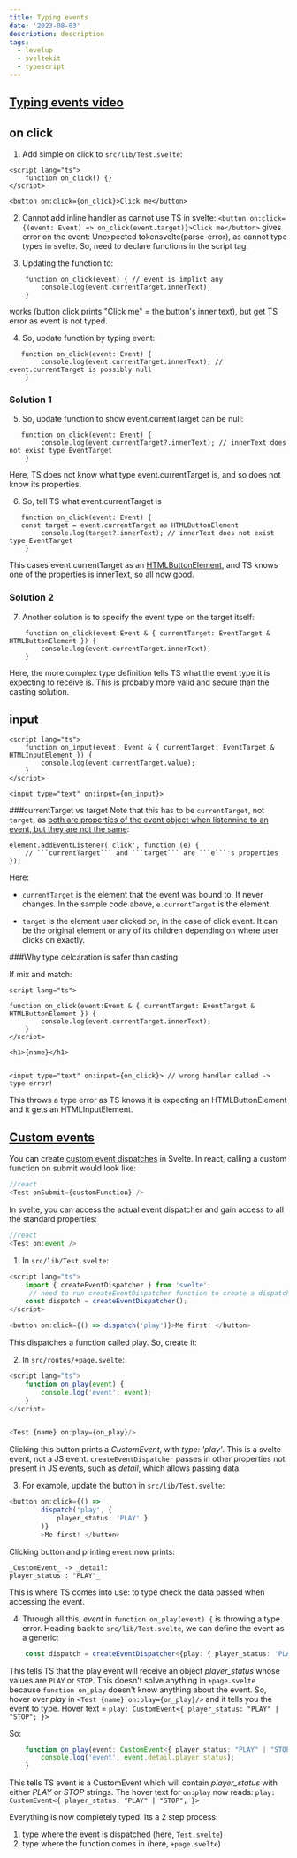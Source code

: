```yaml
---
title: Typing events
date: '2023-08-03'
description: description
tags:
  - levelup
  - sveltekit
  - typescript
---
```

## [Typing events video](https://levelup.video/tutorials/svelte-and-typescript/typing-events)


## on click

1. Add simple on click to ```src/lib/Test.svelte```:

```
<script lang="ts">
    function on_click() {}
</script>

<button on:click={on_click}>Click me</button>
```

2. Cannot add inline handler as cannot use TS in svelte:
```<button on:click={(event: Event) => on_click(event.target)}>Click me</button>``` gives error on the event: Unexpected tokensvelte(parse-error), as cannot type types in svelte. So, need to declare functions in the script tag.

3. Updating the function to:

```
    function on_click(event) { // event is implict any
        console.log(event.currentTarget.innerText);
    }
```
works (button click prints "Click me" = the button's inner text), but get TS error as event is not typed.

4. So, update function by typing event:

```
   function on_click(event: Event) {
        console.log(event.currentTarget.innerText); // event.currentTarget is possibly null
    }
```

### Solution 1

5. So, update function to show event.currentTarget can be null:

```
   function on_click(event: Event) {
        console.log(event.currentTarget?.innerText); // innerText does not exist type EventTarget
    }
```

Here, TS does not know what type event.currentTarget is, and so does not know its properties.

6. So, tell TS what event.currentTarget is

```
   function on_click(event: Event) {
   const target = event.currentTarget as HTMLButtonElement
        console.log(target?.innerText); // innerText does not exist type EventTarget
    }
```

This cases event.currentTarget as an [HTMLButtonElement](https://microsoft.github.io/PowerBI-JavaScript/interfaces/_node_modules_typedoc_node_modules_typescript_lib_lib_dom_d_.htmlbuttonelement.html), and TS knows one of the properties is innerText, so all now good.


### Solution 2
7. Another solution is to specify the event type on the target itself:

```
    function on_click(event:Event & { currentTarget: EventTarget & HTMLButtonElement }) {
        console.log(event.currentTarget.innerText);
    }
```

Here, the more complex type definition tells TS what the event type it is expecting to receive is. This is probably more valid and secure than the casting solution.


## input

```
<script lang="ts">
    function on_input(event: Event & { currentTarget: EventTarget & HTMLInputElement }) {
        console.log(event.currentTarget.value);
    }
</script>

<input type="text" on:input={on_input}>
```

###currentTarget vs target
Note that this has to be ```currentTarget```, not ```target```, as [both are properties of the event object when listennind to an event, but they are not the same](https://thisthat.dev/current-target-vs-target/):

```
element.addEventListener('click', function (e) {
    // ```currentTarget``` and ```target``` are ```e```'s properties
});
```
Here:
- ```currentTarget``` is the element that the event was bound to. It never changes. In the sample code above, ```e.currentTarget``` is the element.

- ```target``` is the element user clicked on, in the case of click event. It can be the original element or any of its children depending on where user clicks on exactly.

###Why type delcaration is safer than casting

If mix and match:

```
script lang="ts">

function on_click(event:Event & { currentTarget: EventTarget & HTMLButtonElement }) {
        console.log(event.currentTarget.innerText);
    }
</script>

<h1>{name}</h1>


<input type="text" on:input={on_click}> // wrong handler called -> type error!
```

This throws a type error as TS knows it is expecting an HTMLButtonElement and it gets an HTMLInputElement.


## [Custom events](https://levelup.video/tutorials/svelte-and-typescript/custom-events)

You can create [custom event dispatches](https://svelte.dev/docs/svelte#createeventdispatcher) in Svelte. In react, calling a custom function on submit would look like:

```javascript
//react
<Test onSubmit={customFunction} />
```


In svelte, you can access the actual event dispatcher and gain access to all the standard properties:

```javascript
//react
<Test on:event />
```

1. In ```src/lib/Test.svelte```:

```typescript
<script lang="ts">
    import { createEventDispatcher } from 'svelte';
	 // need to run createEventDispatcher function to create a dispatch function
    const dispatch = createEventDispatcher();
</script>

<button on:click={() => dispatch('play')}>Me first! </button>
```

This dispatches a function called play. So, create it:

2. In ```src/routes/+page.svelte```:

```typescript
<script lang="ts">
	function on_play(event) {
		console.log('event': event);
	}
</script>


<Test {name} on:play={on_play}/>
```

Clicking this button prints a _CustomEvent_, with _type: 'play'_. This is a svelte event, not a JS event. ```createEventDispatcher``` passes in other properties not present in JS events, such as _detail_, which allows passing data.

3. For example, update the button in ```src/lib/Test.svelte```:

```typescript
<button on:click={() =>
        dispatch('play', {
        	player_status: 'PLAY' }
        )}
        >Me first! </button>
```

Clicking button and printing ```event``` now prints:
```text
_CustomEvent_ -> _detail:
player_status : "PLAY"_
```

This is where TS comes into use: to type check the data passed when accessing the event.

4. Through all this, _event_ in ```function on_play(event) {``` is throwing a type error. Heading back to ```src/lib/Test.svelte```, we can define the event as a generic:

```typescript
	const dispatch = createEventDispatcher<{play: { player_status: 'PLAY' | 'STOP'} }>();
```

This tells TS that the play event will receive an object *player_status* whose values are ```PLAY``` or ```STOP```. This doesn't solve anything in ```+page.svelte``` because ```function on_play``` doesn't know anything about the event. So, hover over _play_ in ```<Test {name} on:play={on_play}/>``` and it tells you the event to type. Hover text = ```play: CustomEvent<{ player_status: "PLAY" | "STOP"; }>```

So:

```typescript
	function on_play(event: CustomEvent<{ player_status: "PLAY" | "STOP" }>) {
		console.log('event', event.detail.player_status);
	}
```

This tells TS event is a CustomEvent which will contain _player_status_ with either _PLAY_ or _STOP_ strings. The hover text for ```on:play``` now reads: ```play: CustomEvent<{ player_status: "PLAY" | "STOP"; }>```

Everything is now completely typed. Its a 2 step process:

1. type where the event is dispatched (here, ```Test.svelte```)
2. type where the function comes in (here, ```+page.svelte```)
